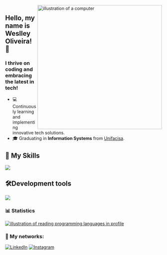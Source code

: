 <img src="https://raw.githubusercontent.com/MicaelliMedeiros/micaellimedeiros/master/image/computer-illustration.png" alt="illustration of a computer" min-width="400px" max-width="400px " width="400px" align="right">

## Hello, my name is <strong>Weslley Oliveira!</strong> 👋
<h3> I thrive on coding and embracing the latest in tech!</h3>

- 💻 Continuously learning and implementing innovative tech solutions.
- 🎓 Graduating in **Information Systems** from <a href="https://unifacisa.edu.br/">Unifacisa</a>.

## 🚀 My Skills

<p align="left">
  <a href="https://skillicons.dev">
    <img src="https://skillicons.dev/icons?i=html,css,js,react,tailwind,sass,ts,nextjs,nodejs,prisma," />
  </a>
</p>

## 🛠️Development tools

<p align="left">
  <a href="https://skillicons.dev">
    <img src="https://skillicons.dev/icons?i=vscode,ps,figma,git,vite," />
  </a>
</p>

### 📊 Statistics

<a href="https://github.com/weslleyolli" title="language mapping illustration">
  <img align="center" src="https://github-readme-stats.vercel.app/api/top-langs/?username=weslleyolli&theme=dracula&hide_langs_below=1" alt="illustration of reading programming languages ​​in profile"/>
</a>

<br>

### 📱 My networks:

<p align="left">
  <a href="https://www.linkedin.com/in/weslley-oliveira-5a3443238?utm_source=share&utm_campaign=share_via&utm_content=profile&utm_medium=ios_app" title="LinkedIn">
  <img src="https://img.shields.io/badge/-Linkedin-0e76a8?style=flat-square&logo=Linkedin&logoColor=white&link=/" alt="LinkedIn"/></a>

  <a href="https://www.instagram.com/weslley_olli?igsh=MXNsOGpzZ2FlN2p3cA%3D%3D&utm_source=qr" title="Instagram">
  <img src="https://img.shields.io/badge/-Instagram-DF0174?style=flat-square&labelColor=DF0174&logo=instagram&logoColor=white&link=" alt="Instagram"/></a>
</p>
